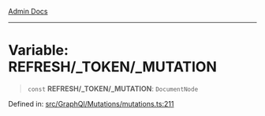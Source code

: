 [Admin Docs](/)

***

# Variable: REFRESH/_TOKEN/_MUTATION

> `const` **REFRESH/_TOKEN/_MUTATION**: `DocumentNode`

Defined in: [src/GraphQl/Mutations/mutations.ts:211](https://github.com/PalisadoesFoundation/talawa-admin/blob/main/src/GraphQl/Mutations/mutations.ts#L211)
